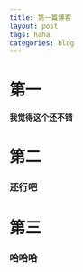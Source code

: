 ```yaml
---
title: 第一篇博客
layout: post
tags: haha
categories: blog
---
```

# 第一

#### 我觉得这个还不错

# 第二

### 还行吧

# 第三

### 哈哈哈
